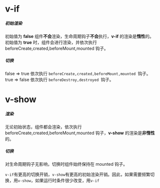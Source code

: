 # v-if

##### 初始渲染

初始值为 **false** 组件**不会**渲染，生命周期钩子**不会**执行，**v-if** 的渲染是**惰性**的。
初始值为 **true** 时，组件会进行渲染，并依次执行 beforeCreate,created,beforeMount,mounted 钩子。

##### 切换

false => true
依次执行 `beforeCreate,created,beforeMount,mounted `钩子。
true => false
依次执行 `beforeDestroy,destroyed `钩子。

# v-show

##### 渲染

无论初始状态，组件都会渲染，依次执行 beforeCreate,created,beforeMount,mounted 钩子，**v-show** 的渲染是**非惰性**的。

##### 切换

对生命周期钩子无影响，切换时组件始终保持在 mounted 钩子。

`v-if`有更高的切换开销，`v-show`有更高的初始渲染开销。因此，如果需要频繁切换，用`v-show`，如果运行时条件很少改变，用`v-if`